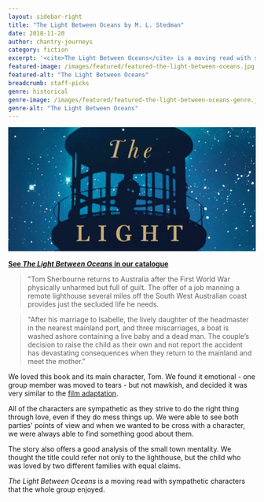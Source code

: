 ```yaml
---
layout: sidebar-right
title: "The Light Between Oceans by M. L. Stedman"
date: 2018-11-20
author: chantry-journeys
category: fiction
excerpt: '<cite>The Light Between Oceans</cite> is a moving read with sympathetic characters.'
featured-image: /images/featured/featured-the-light-between-oceans.jpg
featured-alt: "The Light Between Oceans"
breadcrumb: staff-picks
genre: historical
genre-image: /images/featured/featured-the-light-between-oceans-genre.jpg
genre-alt: "The Light Between Oceans"
---
```


![The Light Between Oceans](/images/featured/featured-the-light-between-oceans.jpg)

**[See <cite>The Light Between Oceans</cite> in our catalogue](https://suffolk.spydus.co.uk/cgi-bin/spydus.exe/ENQ/OPAC/BIBENQ?BRN=1803551)**

> "Tom Sherbourne returns to Australia after the First World War physically unharmed but full of guilt. The offer of a job manning a remote lighthouse several miles off the South West Australian coast provides just the secluded life he needs.

> "After his marriage to Isabelle, the lively daughter of the headmaster in the nearest mainland port, and three miscarriages, a boat is washed ashore containing a live baby and a dead man. The couple’s decision to raise the child as their own and not report the accident has devastating consequences when they return to the mainland and meet the mother."

We loved this book and its main character, Tom. We found it emotional - one group member was moved to tears - but not mawkish, and decided it was very similar to the [film adaptation](https://suffolk.spydus.co.uk/cgi-bin/spydus.exe/ENQ/OPAC/BIBENQ?BRN=2098308).

All of the characters are sympathetic as they strive to do the right thing through love, even if they do mess things up. We were able to see both parties' points of view and when we wanted to be cross with a character, we were always able to find something good about them.

The story also offers a good analysis of the small town mentality. We thought the title could refer not only to the lighthouse, but the child who was loved by two different families with equal claims.

<cite>The Light Between Oceans</cite> is a moving read with sympathetic characters that the whole group enjoyed.
